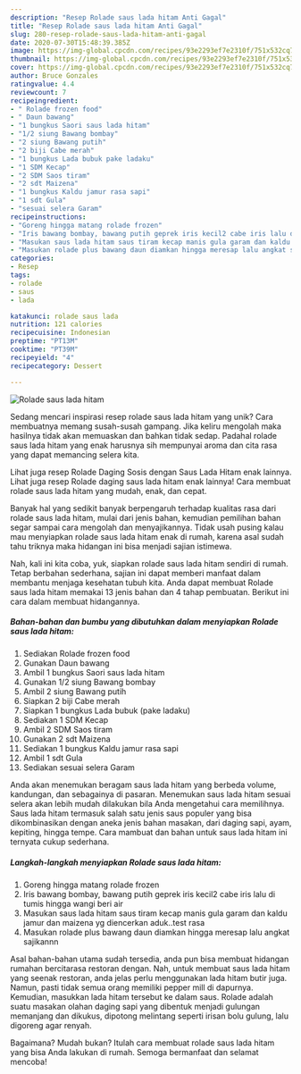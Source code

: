 ```yaml
---
description: "Resep Rolade saus lada hitam Anti Gagal"
title: "Resep Rolade saus lada hitam Anti Gagal"
slug: 280-resep-rolade-saus-lada-hitam-anti-gagal
date: 2020-07-30T15:48:39.385Z
image: https://img-global.cpcdn.com/recipes/93e2293ef7e2310f/751x532cq70/rolade-saus-lada-hitam-foto-resep-utama.jpg
thumbnail: https://img-global.cpcdn.com/recipes/93e2293ef7e2310f/751x532cq70/rolade-saus-lada-hitam-foto-resep-utama.jpg
cover: https://img-global.cpcdn.com/recipes/93e2293ef7e2310f/751x532cq70/rolade-saus-lada-hitam-foto-resep-utama.jpg
author: Bruce Gonzales
ratingvalue: 4.4
reviewcount: 7
recipeingredient:
- " Rolade frozen food"
- " Daun bawang"
- "1 bungkus Saori saus lada hitam"
- "1/2 siung Bawang bombay"
- "2 siung Bawang putih"
- "2 biji Cabe merah"
- "1 bungkus Lada bubuk pake ladaku"
- "1 SDM Kecap"
- "2 SDM Saos tiram"
- "2 sdt Maizena"
- "1 bungkus Kaldu jamur rasa sapi"
- "1 sdt Gula"
- "sesuai selera Garam"
recipeinstructions:
- "Goreng hingga matang rolade frozen"
- "Iris bawang bombay, bawang putih geprek iris kecil2 cabe iris lalu di tumis hingga wangi beri air"
- "Masukan saus lada hitam saus tiram kecap manis gula garam dan kaldu jamur dan maizena yg diencerkan aduk..test rasa"
- "Masukan rolade plus bawang daun diamkan hingga meresap lalu angkat sajikannn"
categories:
- Resep
tags:
- rolade
- saus
- lada

katakunci: rolade saus lada 
nutrition: 121 calories
recipecuisine: Indonesian
preptime: "PT13M"
cooktime: "PT39M"
recipeyield: "4"
recipecategory: Dessert

---
```



![Rolade saus lada hitam](https://img-global.cpcdn.com/recipes/93e2293ef7e2310f/751x532cq70/rolade-saus-lada-hitam-foto-resep-utama.jpg)

Sedang mencari inspirasi resep rolade saus lada hitam yang unik? Cara membuatnya memang susah-susah gampang. Jika keliru mengolah maka hasilnya tidak akan memuaskan dan bahkan tidak sedap. Padahal rolade saus lada hitam yang enak harusnya sih mempunyai aroma dan cita rasa yang dapat memancing selera kita.

Lihat juga resep Rolade Daging Sosis dengan Saus Lada Hitam enak lainnya. Lihat juga resep Rolade daging saus lada hitam enak lainnya! Cara membuat rolade saus lada hitam yang mudah, enak, dan cepat.

Banyak hal yang sedikit banyak berpengaruh terhadap kualitas rasa dari rolade saus lada hitam, mulai dari jenis bahan, kemudian pemilihan bahan segar sampai cara mengolah dan menyajikannya. Tidak usah pusing kalau mau menyiapkan rolade saus lada hitam enak di rumah, karena asal sudah tahu triknya maka hidangan ini bisa menjadi sajian istimewa.


Nah, kali ini kita coba, yuk, siapkan rolade saus lada hitam sendiri di rumah. Tetap berbahan sederhana, sajian ini dapat memberi manfaat dalam membantu menjaga kesehatan tubuh kita. Anda dapat membuat Rolade saus lada hitam memakai 13 jenis bahan dan 4 tahap pembuatan. Berikut ini cara dalam membuat hidangannya.

<!--inarticleads1-->

##### Bahan-bahan dan bumbu yang dibutuhkan dalam menyiapkan Rolade saus lada hitam:

1. Sediakan  Rolade frozen food
1. Gunakan  Daun bawang
1. Ambil 1 bungkus Saori saus lada hitam
1. Gunakan 1/2 siung Bawang bombay
1. Ambil 2 siung Bawang putih
1. Siapkan 2 biji Cabe merah
1. Siapkan 1 bungkus Lada bubuk (pake ladaku)
1. Sediakan 1 SDM Kecap
1. Ambil 2 SDM Saos tiram
1. Gunakan 2 sdt Maizena
1. Sediakan 1 bungkus Kaldu jamur rasa sapi
1. Ambil 1 sdt Gula
1. Sediakan sesuai selera Garam


Anda akan menemukan beragam saus lada hitam yang berbeda volume, kandungan, dan sebagainya di pasaran. Menemukan saus lada hitam sesuai selera akan lebih mudah dilakukan bila Anda mengetahui cara memilihnya. Saus lada hitam termasuk salah satu jenis saus populer yang bisa dikombinasikan dengan aneka jenis bahan masakan, dari daging sapi, ayam, kepiting, hingga tempe. Cara mambuat dan bahan untuk saus lada hitam ini ternyata cukup sederhana. 

<!--inarticleads2-->

##### Langkah-langkah menyiapkan Rolade saus lada hitam:

1. Goreng hingga matang rolade frozen
1. Iris bawang bombay, bawang putih geprek iris kecil2 cabe iris lalu di tumis hingga wangi beri air
1. Masukan saus lada hitam saus tiram kecap manis gula garam dan kaldu jamur dan maizena yg diencerkan aduk..test rasa
1. Masukan rolade plus bawang daun diamkan hingga meresap lalu angkat sajikannn


Asal bahan-bahan utama sudah tersedia, anda pun bisa membuat hidangan rumahan bercitarasa restoran dengan. Nah, untuk membuat saus lada hitam yang seenak restoran, anda jelas perlu menggunakan lada hitam butir juga. Namun, pasti tidak semua orang memiliki pepper mill di dapurnya. Kemudian, masukkan lada hitam tersebut ke dalam saus. Rolade adalah suatu masakan olahan daging sapi yang dibentuk menjadi gulungan memanjang dan dikukus, dipotong melintang seperti irisan bolu gulung, lalu digoreng agar renyah. 

Bagaimana? Mudah bukan? Itulah cara membuat rolade saus lada hitam yang bisa Anda lakukan di rumah. Semoga bermanfaat dan selamat mencoba!
